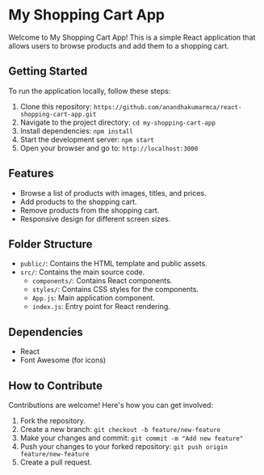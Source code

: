 # My Shopping Cart App

Welcome to My Shopping Cart App! This is a simple React application that allows users to browse products and add them to a shopping cart.

## Getting Started

To run the application locally, follow these steps:

1. Clone this repository: `https://github.com/anandhakumarmca/react-shopping-cart-app.git`
2. Navigate to the project directory: `cd my-shopping-cart-app`
3. Install dependencies: `npm install`
4. Start the development server: `npm start`
5. Open your browser and go to: `http://localhost:3000`

## Features

- Browse a list of products with images, titles, and prices.
- Add products to the shopping cart.
- Remove products from the shopping cart.
- Responsive design for different screen sizes.

## Folder Structure

- `public/`: Contains the HTML template and public assets.
- `src/`: Contains the main source code.
  - `components/`: Contains React components.
  - `styles/`: Contains CSS styles for the components.
  - `App.js`: Main application component.
  - `index.js`: Entry point for React rendering.

## Dependencies

- React
- Font Awesome (for icons)

## How to Contribute

Contributions are welcome! Here's how you can get involved:

1. Fork the repository.
2. Create a new branch: `git checkout -b feature/new-feature`
3. Make your changes and commit: `git commit -m "Add new feature"`
4. Push your changes to your forked repository: `git push origin feature/new-feature`
5. Create a pull request.

